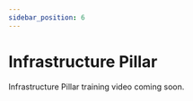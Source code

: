 ```yaml
---
sidebar_position: 6
---
```


# Infrastructure Pillar

Infrastructure Pillar training video coming soon.